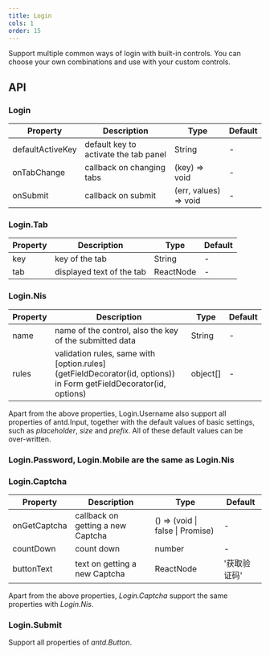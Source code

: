 ```yaml
---
title: Login
cols: 1
order: 15
---
```


Support multiple common ways of login with built-in controls. You can choose your own combinations and use with your custom controls.

## API

### Login

Property | Description | Type | Default
----|------|-----|------
defaultActiveKey | default key to activate the tab panel | String | -
onTabChange | callback on changing tabs | (key) => void | -
onSubmit | callback on submit | (err, values) => void | -

### Login.Tab

Property | Description | Type | Default
----|------|-----|------
key | key of the tab | String | -
tab | displayed text of the tab | ReactNode | -

### Login.Nis

Property | Description | Type | Default
----|------|-----|------
name | name of the control, also the key of the submitted data | String | -
rules | validation rules, same with [option.rules](getFieldDecorator(id, options)) in Form getFieldDecorator(id, options) | object[] | -

Apart from the above properties, Login.Username also support all properties of antd.Input, together with the default values of basic settings, such as _placeholder_, _size_ and _prefix_. All of these default values can be over-written.

### Login.Password, Login.Mobile are the same as Login.Nis

### Login.Captcha

Property | Description | Type | Default
----|------|-----|------
onGetCaptcha | callback on getting a new Captcha | () => (void \| false \| Promise) | -
countDown | count down | number |-
buttonText | text on getting a new Captcha  | ReactNode | '获取验证码'

Apart from the above properties, _Login.Captcha_ support the same properties with _Login.Nis_.

### Login.Submit

Support all properties of _antd.Button_.